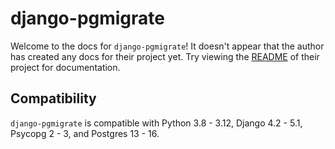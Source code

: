 # django-pgmigrate

Welcome to the docs for `django-pgmigrate`! It doesn't appear that the author has created any docs for their project yet. Try viewing the [README](https://github.com/Opus10/django-pgmigrate) of their project for documentation.

## Compatibility

`django-pgmigrate` is compatible with Python 3.8 - 3.12, Django 4.2 - 5.1, Psycopg 2 - 3, and Postgres 13 - 16.
